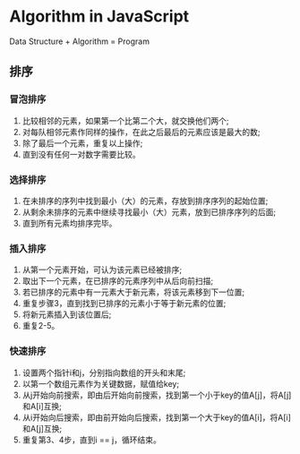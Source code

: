 Algorithm in JavaScript
========================
  Data Structure + Algorithm = Program

## 排序

### 冒泡排序

1. 比较相邻的元素，如果第一个比第二个大，就交换他们两个;
2. 对每队相邻元素作同样的操作，在此之后最后的元素应该是最大的数;
3. 除了最后一个元素，重复以上操作;
4. 直到没有任何一对数字需要比较。

### 选择排序

1. 在未排序的序列中找到最小（大）的元素，存放到排序序列的起始位置;
2. 从剩余未排序的元素中继续寻找最小（大）元素，放到已排序序列的后面;
3. 直到所有元素均排序完毕。

### 插入排序

1. 从第一个元素开始，可认为该元素已经被排序;
2. 取出下一个元素，在已排序的元素序列中从后向前扫描;
3. 若已排序的元素中有一元素大于新元素，将该元素移到下一位置;
4. 重复步骤3，直到找到已排序的元素小于等于新元素的位置;
5. 将新元素插入到该位置后;
6. 重复2-5。

### 快速排序

1. 设置两个指针i和j，分别指向数组的开头和末尾;
2. 以第一个数组元素作为关键数据，赋值给key;
3. 从j开始向前搜索，即由后开始向前搜索，找到第一个小于key的值A[j]，将A[j]和A[i]互换;
4. 从i开始向后搜索，即由前开始向后搜索，找到第一个大于key的值A[i]，将A[i]和A[j]互换;
5. 重复第3、4步，直到i == j，循环结束。


